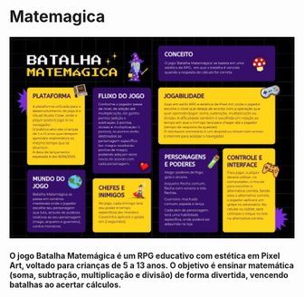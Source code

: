 <div width="500px">
<h1>Matemagica</h1>
<img src="./cavan.jpg" >
<h4>O jogo Batalha Matemágica é um RPG educativo com estética em Pixel Art, voltado para crianças de 5 a 13 anos. O objetivo é ensinar matemática (soma, subtração, multiplicação e divisão) de forma divertida, vencendo batalhas ao acertar cálculos.</h4>
<div>
